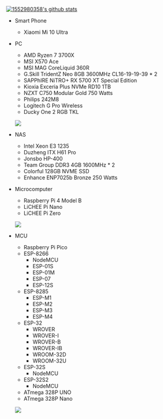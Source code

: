 [![1552980358's github stats](https://github-readme-stats.vercel.app/api?username=1552980358)](https://github.com/1552980358)

- Smart Phone
  - Xiaomi Mi 10 Ultra

- PC
  - AMD Ryzen 7 3700X
  - MSI X570 Ace
  - MSI MAG CoreLiquid 360R
  - G.Skill TridentZ Neo 8GB 3600MHz CL16-19-19-39 * 2
  - SAPPhIRE NiTRO+ RX 5700 XT Special Edition
  - Kioxia Exceria Plus NVMe RD10 1TB 
  - NZXT C750 Modular Gold 750 Watts 
  - Philips 242M8
  - Logitech G Pro Wireless
  - Ducky One 2 RGB TKL
  
  ![](Desktop.jpg)

- NAS
  - Intel Xeon E3 1235
  - Duzheng ITX H61 Pro
  - Jonsbo HP-400 
  - Team Group DDR3 4GB 1600MHz * 2
  - Colorful 128GB NVME SSD
  - Enhance ENP7025b Bronze 250 Watts

- Microcomputer
  - Raspberry Pi 4 Model B
  - LiCHEE Pi Nano
  - LiCHEE Pi Zero
  
  ![](Microcomputer.jpg)

- MCU
  - Raspberry Pi Pico
  - ESP-8266
    - NodeMCU
    - ESP-01S
	- ESP-01M
	- ESP-07
	- ESP-12S
  - ESP-8285
    - ESP-M1
	- ESP-M2
	- ESP-M3
	- ESP-M4
  - ESP-32
    - WROVER
    - WROVER-I
	- WROVER-B
	- WROVER-IB
	- WROOM-32D
	- WROOM-32U
  - ESP-32S
	- NodeMCU 
  - ESP-32S2
    - NodeMCU
  - ATmega 328P UNO
  - ATmega 328P Nano

  ![](MCU.jpg)
 
<!--
**1552980358/1552980358** is a ✨ _special_ ✨ repository because its `README.md` (this file) appears on your GitHub profile.

Here are some ideas to get you started:

- 🔭 I’m currently working on ...
- 🌱 I’m currently learning ...
- 👯 I’m looking to collaborate on ...
- 🤔 I’m looking for help with ...
- 💬 Ask me about ...
- 📫 How to reach me: ...
- 😄 Pronouns: ...
- ⚡ Fun fact: ...
-->